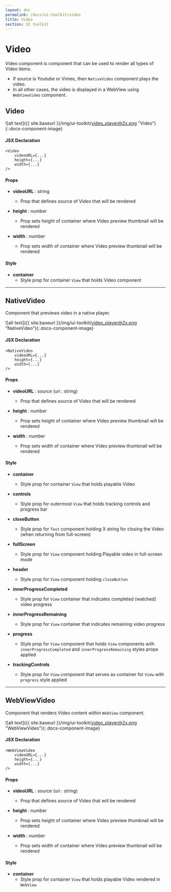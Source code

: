```yaml
---
layout: doc
permalink: /docs/ui-toolkit/video
title: Video
section: UI toolkit
---
```


# Video

Video component is component that can be used to render all types of Video items.  
- If source is Youtube or Vimeo, then `NativeVideo` component plays the video.  
- In all other cases, the video is displayed in a WebView using `WebViewVideo` component.  

## Video
![alt text]({{ site.baseurl }}/img/ui-toolkit/video_player@2x.png "Video"){:.docs-component-image}

#### JSX Declaration
```JSX
<Video
    videoURL={...}
    height={...}
    width={...}
/>
```

#### Props

* **videoURL**  : string
  - Prop that defines source of Video that will be rendered

* **height** : number
  - Prop sets height of container where Video preview thumbnail will be rendered
 
   
* **width** : number
  - Prop sets width of container where Video preview thumbnail will be rendered


#### Style

* **container**
  - Style prop for container `View` that holds Video component
  
---
  
## NativeVideo

Component that previews video in a native player.

![alt text]({{ site.baseurl }}/img/ui-toolkit/video_player@2x.png "NativeVideo"){:.docs-component-image}

#### JSX Declaration
```JSX
<NativeVideo
    videoURL={...}
    height={...}
    width={...}
/>
```

#### Props

* **videoURL**  : source (uri : string)
  - Prop that defines source of Video that will be rendered

* **height** : number
  - Prop sets height of container where Video preview thumbnail will be rendered
 
* **width** : number
  - Prop sets width of container where Video preview thumbnail will be rendered

#### Style

* **container**
  - Style prop for container `View` that holds playable Video 

* **controls**
  - Style prop for outermost `View` that holds tracking controls and progress bar
  
* **closeButton**
  - Style prop for `Text` component holding X string for closing the Video (when returning from full-screen)

* **fullScreen**
  - Style prop for `View` component holding Playable video in full-screen mode
  
* **header**
  - Style prop for `View` component holding `closeButton`

* **innerProgressCompleted**
  - Style prop for `View` container that indicates completed (watched) video progress 

* **innerProgressRemaining**
  - Style prop for `View` container that indicates remaining video progress 

* **progress**
  - Style prop for `View` component that holds `View` components with `innerProgressCompleted` and `innerProgressRemaining` styles props applied

* **trackingControls**
  - Style prop for `View` component that serves as container for `View` with `progress` style applied    
  
---   

## WebViewVideo  

Component that renders Video content within `WebView` component.

![alt text]({{ site.baseurl }}/img/ui-toolkit/video_player@2x.png "WebViewVideo"){:.docs-component-image}

#### JSX Declaration
```JSX
<WebViewVideo
    videoURL={...}
    height={...}
    width={...}
/>
```

#### Props

* **videoURL**  : source (uri : string)
  - Prop that defines source of Video that will be rendered

* **height** : number
  - Prop sets height of container where Video preview thumbnail will be rendered
   
* **width** : number
  - Prop sets width of container where Video preview thumbnail will be rendered  

#### Style

* **container**
  - Style prop for container `View` that holds playable Video rendered in `WebView`
